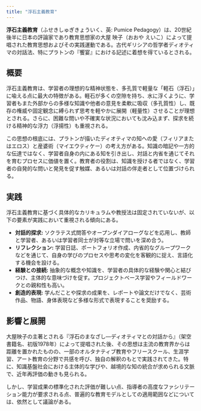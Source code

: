 ```yaml
---
title: "浮石主義教育"
---
```


**浮石主義教育**（ふせきしゅぎきょういく、英: Pumice Pedagogy）は、20世紀後半に日本の評論家であり教育思想家の大屋 映子（おおや えいこ）によって提唱された教育思想およびその実践運動である。古代ギリシアの哲学者ディオティマの対話法、特にプラトンの『饗宴』における記述に着想を得ているとされる。

## 概要

浮石主義教育は、学習者の理想的な精神状態を、多孔質で軽量な「軽石（浮石）」に喩える点に最大の特徴がある。軽石が多くの空隙を持ち、水に浮くように、学習者もまた外部からの多様な知識や他者の意見を柔軟に吸収（多孔質性）し、既存の権威や固定観念に縛られず思考を軽やかに展開（軽量性）させることが理想とされる。さらに、困難な問いや不確実な状況においても沈み込まず、探求を続ける精神的な浮力（浮揚性）も重視される。

この思想の根底には、プラトンが描いたディオティマの知への愛（フィリアまたはエロス）と産婆術（マイエウティケー）の考え方がある。知識の暗記や一方的な伝達ではなく、学習者自身の内にある知を引き出し、対話と内省を通じてそれを育むプロセスに価値を置く。教育者の役割は、知識を授ける者ではなく、学習者の自発的な問いと発見を促す触媒、あるいは対話の伴走者として位置づけられる。

## 実践

浮石主義教育に基づく具体的なカリキュラムや教授法は固定されていないが、以下の要素が実践において重視される傾向にある。

*   **対話的探求:** ソクラテス式問答やオープンダイアローグなどを応用し、教師と学習者、あるいは学習者同士が対等な立場で問いを深め合う。
*   **リフレクション:** 学習日誌、ポートフォリオ作成、内省的なグループワークなどを通じて、自身の学びのプロセスや思考の変化を客観的に捉え、言語化する機会を設ける。
*   **経験との接続:** 抽象的な概念や知識を、学習者の具体的な経験や関心と結びつけ、主体的な意味づけを促す。プロジェクトベース学習やフィールドワークとの親和性も高い。
*   **創造的表現:** 学んだことや探求の成果を、レポートや論文だけでなく、芸術作品、物語、身体表現など多様な形式で表現することを奨励する。

## 影響と展開

大屋映子の主著とされる『浮石のまなざし―ディオティマとの対話から』（架空書籍名、初版1978年）によって提唱された後、その思想は主流の教育界からは距離を置かれたものの、一部のオルタナティブ教育やフリースクール、生涯学習、アート教育の分野で共感を呼び、独自の解釈のもとで実践されてきた。特に、知識基盤社会における主体的な学びや、越境的な知の統合が求められる文脈で、近年再評価の動きも見られる。

しかし、学習成果の標準化された評価が難しい点、指導者の高度なファシリテーション能力が要求される点、普遍的な教育モデルとしての適用範囲などについては、依然として議論がある。